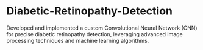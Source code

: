 # Diabetic-Retinopathy-Detection
Developed and implemented a custom Convolutional Neural Network (CNN) for precise diabetic retinopathy detection, leveraging advanced image processing techniques and machine learning algorithms.
